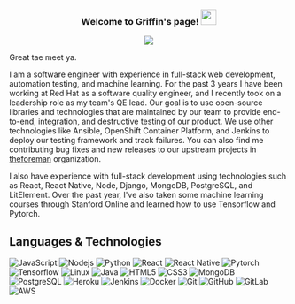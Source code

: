 <h3 align="center">
  Welcome to Griffin's page!
  <img src="https://media.giphy.com/media/hvRJCLFzcasrR4ia7z/giphy.gif" width="28">
</h3>
<p align="center">
  <img src="https://readme-typing-svg.demolab.com/?lines=Software+Engineer;Full+Stack+Developer;Machine+Learning+Engineer;Open+Source+Enthusiast;Software+Quality+Engineer&font=Fira%20Code&center=true&width=440&height=45&color=f75c7e&vCenter=true&size=22&pause=1000">
</p>

<p>
  Great tae meet ya.
  
  I am a software engineer with experience in full-stack web development, automation testing, and machine learning. For the past 3 years I have been working at Red Hat as a software quality engineer, and I recently took on a leadership role as my team's QE lead. Our goal is to use open-source libraries and technologies that are maintained by our team to provide end-to-end, integration, and destructive testing of our product. We use other technologies like Ansible, OpenShift Container Platform, and Jenkins to deploy our testing framework and track failures. You can also find me contributing bug fixes and new releases to our upstream projects in [theforeman](https://github.com/theforeman) organization. 
  
  I also have experience with full-stack development using technologies such as React, React Native, Node, Django, MongoDB, PostgreSQL, and LitElement. Over the past year, I've also taken some machine learning courses through Stanford Online and learned how to use Tensorflow and Pytorch. 
</p>

## Languages & Technologies
![JavaScript](https://img.shields.io/badge/-JavaScript-black?style=flat-square&logo=javascript)
![Nodejs](https://img.shields.io/badge/-Nodejs-black?style=flat-square&logo=Node.js)
![Python](https://img.shields.io/badge/-Python-black?style=flat-square&logo=Python)
![React](https://img.shields.io/badge/-React-black?style=flat-square&logo=react)
![React Native](https://img.shields.io/badge/React_Native-black?style=flat-square&logo=react&logoColor=61DAFB)
![Pytorch](https://img.shields.io/badge/Pytorch-black?style=flat-square&logo=pytorch&logoColor=white)
![Tensorflow](https://img.shields.io/badge/TensorFlow-black?style=flat-square&logo=tensorflow&logoColor=white)
![Linux](https://img.shields.io/badge/Linux-gray?style=flat-square&logo=linux&logoColor=black)
![Java](https://img.shields.io/badge/-Java-black?style=flat-square&logo=java)
![HTML5](https://img.shields.io/badge/-HTML5-black?style=flat-square&logo=html5&logoColor=white)
![CSS3](https://img.shields.io/badge/-CSS3-black?style=flat-square&logo=css3)
![MongoDB](https://img.shields.io/badge/-MongoDB-black?style=flat-square&logo=mongodb)
![PostgreSQL](https://img.shields.io/badge/-PostgreSQL-black?style=flat-square&logo=postgresql)
![Heroku](https://img.shields.io/badge/-Heroku-430098?style=flat-square&logo=heroku)
![Jenkins](https://img.shields.io/badge/Jenkins-D24939?style=flat-square&logo=Jenkins&logoColor=white)
![Docker](https://img.shields.io/badge/-Docker-black?style=flat-square&logo=docker)
![Git](https://img.shields.io/badge/-Git-black?style=flat-square&logo=git)
![GitHub](https://img.shields.io/badge/-GitHub-181717?style=flat-square&logo=github)
![GitLab](https://img.shields.io/badge/-GitLab-FCA121?style=flat-square&logo=gitlab)
![AWS](https://img.shields.io/badge/Amazon_AWS-232F3E?style=flat-square&logo=amazon-aws&logoColor=white)
